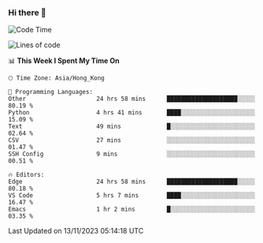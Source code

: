 ### Hi there 👋

<!--
**nicehiro/nicehiro** is a ✨ _special_ ✨ repository because its `README.md` (this file) appears on your GitHub profile.

Here are some ideas to get you started:

- 🔭 I’m currently working on ...
- 🌱 I’m currently learning ...
- 👯 I’m looking to collaborate on ...
- 🤔 I’m looking for help with ...
- 💬 Ask me about ...
- 📫 How to reach me: ...
- 😄 Pronouns: ...
- ⚡ Fun fact: ...
-->

<!--START_SECTION:waka-->
![Code Time](http://img.shields.io/badge/Code%20Time-54%20hrs%2031%20mins-blue)

![Lines of code](https://img.shields.io/badge/From%20Hello%20World%20I%27ve%20Written-2.6%20million%20lines%20of%20code-blue)

📊 **This Week I Spent My Time On** 

```text
🕑︎ Time Zone: Asia/Hong_Kong

💬 Programming Languages: 
Other                    24 hrs 58 mins      ████████████████████░░░░░   80.19 % 
Python                   4 hrs 41 mins       ████░░░░░░░░░░░░░░░░░░░░░   15.09 % 
Text                     49 mins             █░░░░░░░░░░░░░░░░░░░░░░░░   02.64 % 
CSV                      27 mins             ░░░░░░░░░░░░░░░░░░░░░░░░░   01.47 % 
SSH Config               9 mins              ░░░░░░░░░░░░░░░░░░░░░░░░░   00.51 % 

🔥 Editors: 
Edge                     24 hrs 58 mins      ████████████████████░░░░░   80.18 % 
VS Code                  5 hrs 7 mins        ████░░░░░░░░░░░░░░░░░░░░░   16.47 % 
Emacs                    1 hr 2 mins         █░░░░░░░░░░░░░░░░░░░░░░░░   03.35 % 
```


 Last Updated on 13/11/2023 05:14:18 UTC
<!--END_SECTION:waka-->

